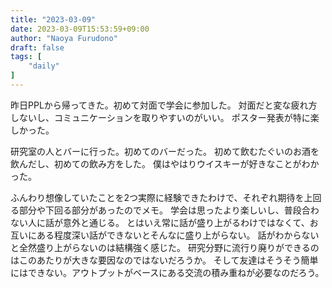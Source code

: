 ```yaml
---
title: "2023-03-09"
date: 2023-03-09T15:53:59+09:00
author: "Naoya Furudono"
draft: false
tags: [
    "daily"
]
---
```


昨日PPLから帰ってきた。初めて対面で学会に参加した。
対面だと変な疲れ方しないし、コミュニケーションを取りやすいのがいい。
ポスター発表が特に楽しかった。

研究室の人とバーに行った。初めてのバーだった。
初めて飲むたぐいのお酒を飲んだし、初めての飲み方をした。
僕はやはりウイスキーが好きなことがわかった。

ふんわり想像していたことを2つ実際に経験できたわけで、それぞれ期待を上回る部分や下回る部分があったのでメモ。
学会は思ったより楽しいし、普段合わない人に話が意外と通じる。
とはいえ常に話が盛り上がるわけではなくて、お互いにある程度深い話ができないとそんなに盛り上がらない。
話がわからないと全然盛り上がらないのは結構強く感じた。
研究分野に流行り廃りができるのはこのあたりが大きな要因なのではないだろうか。
そして友達はそうそう簡単にはできない。アウトプットがベースにある交流の積み重ねが必要なのだろう。

